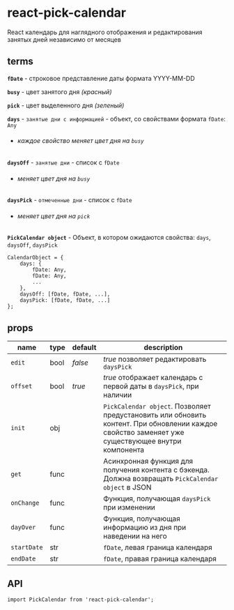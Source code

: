 # react-pick-calendar

React календарь для наглядного отображения и редактирования занятых дней независимо от месяцев

## terms

**`fDate`** - строковое представление даты формата YYYY-MM-DD

**`busy`** - цвет занятого дня *(красный)*

**`pick`** - цвет выделенного дня *(зеленый)*

**`days`** - `занятые дни с информацией` - объект, со свойствами формата `fDate`: `Any`
* ###### *каждое свойство меняет цвет дня на `busy`*

**`daysOff`** - `занятые дни` - список с `fDate`
* ###### *меняет цвет дня на `busy`*

**`daysPick`** - `отмеченные дни` - список с `fDate`
* ###### *меняет цвет дня на `pick`*

**`PickCalendar object`** - Объект, в котором ожидаются свойства: `days`, `daysOff`, `daysPick`
    
    CalendarObject = {
        days: {
            fDate: Any,
            fDate: Any,
            ...
        },
        daysOff: [fDate, fDate, ...],
        daysPick: [fDate, fDate, ...]
    };

## props

| name | type | default | description |
| ------------- | ----------- | ----------- | ----------- |
| `edit` | bool | *false* | *true* позволяет редактировать `daysPick`|
| `offset` | bool | *true* | *true* отображает календарь с первой даты в `daysPick`, при наличии|
| `init` | obj |  | `PickCalendar object`. Позволяет предустановить или обновить контент. При обновлении каждое свойство заменяет уже существующее внутри компонента|
| `get` | func |  | Асинхронная функция для получения контента с бэкенда. Должна возвращать `PickCalendar object` в JSON|
| `onChange` | func |  | Функция, получающая `daysPick` при изменении|
| `dayOver` | func |  | Функция, получающая информацию из дня при наведении на него|
| `startDate` | str |  | `fDate`, левая граница календаря|
| `endDate` | str |  | `fDate`, правая граница календаря|

## API

    import PickCalendar from 'react-pick-calendar';

